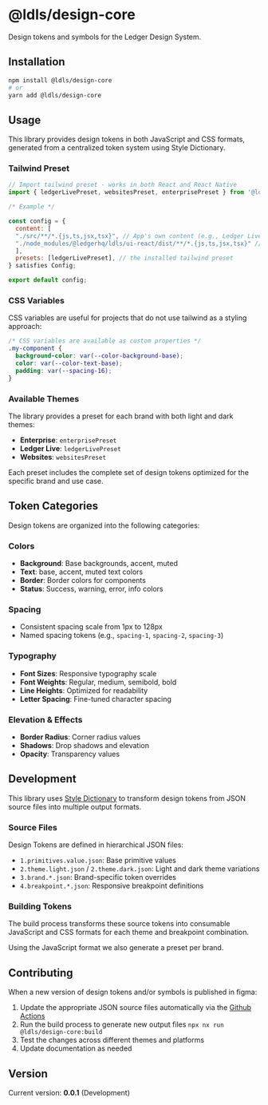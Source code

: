 # @ldls/design-core

Design tokens and symbols for the Ledger Design System.

## Installation

```bash
npm install @ldls/design-core
# or
yarn add @ldls/design-core
```

## Usage

This library provides design tokens in both JavaScript and CSS formats, generated from a centralized token system using Style Dictionary.

### Tailwind Preset

```js
// Import tailwind preset - works in both React and React Native
import { ledgerLivePreset, websitesPreset, enterprisePreset } from '@ldls/design-core';

/* Example */

const config = {
  content: [
  "./src/**/*.{js,ts,jsx,tsx}", // App's own content (e.g., Ledger Live's specific screens/components)
  "./node_modules/@ledgerhq/ldls/ui-react/dist/**/*.{js,ts,jsx,tsx}" // Path to the installed Ledger UI Kit components
  ],
  presets: [ledgerLivePreset], // the installed tailwind preset
} satisfies Config;

export default config;


```

### CSS Variables

CSS variables are useful for projects that do not use tailwind as a styling approach:

```css
/* CSS variables are available as custom properties */
.my-component {
  background-color: var(--color-background-base);
  color: var(--color-text-base);
  padding: var(--spacing-16);
}
```

### Available Themes

The library provides a preset for each brand with both light and dark themes:

- **Enterprise**: `enterprisePreset`
- **Ledger Live**: `ledgerLivePreset`
- **Websites**: `websitesPreset`

Each preset includes the complete set of design tokens optimized for the specific brand and use case.

## Token Categories

Design tokens are organized into the following categories:

### Colors

- **Background**: Base backgrounds, accent, muted
- **Text**: base, accent, muted text colors
- **Border**: Border colors for components
- **Status**: Success, warning, error, info colors

### Spacing

- Consistent spacing scale from 1px to 128px
- Named spacing tokens (e.g., `spacing-1`, `spacing-2`, `spacing-3`)

### Typography

- **Font Sizes**: Responsive typography scale
- **Font Weights**: Regular, medium, semibold, bold
- **Line Heights**: Optimized for readability
- **Letter Spacing**: Fine-tuned character spacing

### Elevation & Effects

- **Border Radius**: Corner radius values
- **Shadows**: Drop shadows and elevation
- **Opacity**: Transparency values

## Development

This library uses [Style Dictionary](https://amzn.github.io/style-dictionary/) to transform design tokens from JSON source files into multiple output formats.

### Source Files

Design Tokens are defined in hierarchical JSON files:

- `1.primitives.value.json`: Base primitive values
- `2.theme.light.json` / `2.theme.dark.json`: Light and dark theme variations
- `3.brand.*.json`: Brand-specific token overrides
- `4.breakpoint.*.json`: Responsive breakpoint definitions

### Building Tokens

The build process transforms these source tokens into consumable JavaScript and CSS formats for each theme and breakpoint combination.

Using the JavaScript format we also generate a preset per brand.

## Contributing

When a new version of design tokens and/or symbols is published in figma:

1. Update the appropriate JSON source files automatically via the [Github Actions](https://github.com/LedgerHQ/ldls/actions/workflows/sync-figma.yml)
2. Run the build process to generate new output files `npx nx run @ldls/design-core:build`
3. Test the changes across different themes and platforms
4. Update documentation as needed

## Version

Current version: **0.0.1** (Development)
